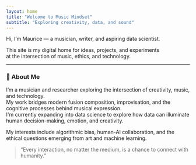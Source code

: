 ```yaml
---
layout: home
title: "Welcome to Music Mindset"
subtitle: "Exploring creativity, data, and sound"
---
```


Hi, I’m Maurice — a musician, writer, and aspiring data scientist.

This site is my digital home for ideas, projects, and experiments  
at the intersection of music, ethics, and technology.

---

### 🧬 About Me

I’m a musician and researcher exploring the intersection of creativity, music, and technology.  
My work bridges modern fusion composition, improvisation, and the cognitive processes behind musical expression.  
I'm currently expanding into data science to explore how data can illuminate human decision-making, emotion, and creativity.

My interests include algorithmic bias, human-AI collaboration, and the ethical questions emerging from art and machine learning.

> “Every interaction, no matter the medium, is a chance to connect with humanity.”  
